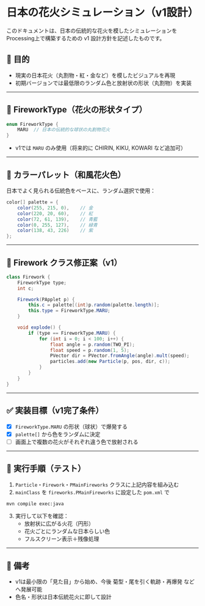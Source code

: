# 日本の花火シミュレーション（v1設計）

このドキュメントは、日本の伝統的な花火を模したシミュレーションをProcessing上で構築するための v1 設計方針を記述したものです。

## 🎯 目的

- 現実の日本花火（丸割物・紅・金など）を模したビジュアルを再現
- 初期バージョンでは最低限のランダム色と放射状の形状（丸割物）を実装

---

## 🔶 FireworkType（花火の形状タイプ）

```java
enum FireworkType {
    MARU  // 日本の伝統的な球状の丸割物花火
}
```

- v1では `MARU` のみ使用（将来的に CHIRIN, KIKU, KOWARI など追加可）

---

## 🎨 カラーパレット（和風花火色）

日本でよく見られる伝統色をベースに、ランダム選択で使用：

```java
color[] palette = {
    color(255, 215, 0),    // 金
    color(220, 20, 60),    // 紅
    color(72, 61, 139),    // 青藍
    color(0, 255, 127),    // 緑青
    color(138, 43, 226)    // 紫
};
```

---

## 🔧 Firework クラス修正案（v1）

```java
class Firework {
    FireworkType type;
    int c;

    Firework(PApplet p) {
        this.c = palette[(int)p.random(palette.length)];
        this.type = FireworkType.MARU;
    }

    void explode() {
        if (type == FireworkType.MARU) {
            for (int i = 0; i < 100; i++) {
                float angle = p.random(TWO_PI);
                float speed = p.random(1, 5);
                PVector dir = PVector.fromAngle(angle).mult(speed);
                particles.add(new Particle(p, pos, dir, c));
            }
        }
    }
}
```

---

## ✅ 実装目標（v1完了条件）

- [x] `FireworkType.MARU` の形状（球状）で爆発する
- [x] `palette[]` から色をランダムに決定
- [ ] 画面上で複数の花火がそれぞれ違う色で放射される

---

## 🚀 実行手順（テスト）

1. `Particle`・`Firework`・`PMainFireworks` クラスに上記内容を組み込む
2. `mainClass` を `fireworks.PMainFireworks` に設定した `pom.xml` で

```bash
mvn compile exec:java
```

3. 実行して以下を確認：
    - 放射状に広がる火花（円形）
    - 花火ごとにランダムな日本らしい色
    - フルスクリーン表示＋残像処理

---

## 💬 備考

- v1は最小限の「見た目」から始め、今後 菊型・尾を引く軌跡・再爆発 などへ発展可能
- 色名・形状は日本伝統花火に即して設計

